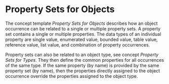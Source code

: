 Property Sets for Objects
=========================

The concept template _Property Sets for Objects_ describes how an object occurrence can be related to a single or multiple property sets. A property set contains a single or multiple properties. The data types of an individual property are single value, enumerated value, bounded value, table value, reference value, list value, and combination of property occurrences.

Property sets can also be related to an object type, see concept _Property Sets for Types_. They then define the common properties for all occurrences of the same type. If the same property (by name) is provided by the same property set (by name), then the properties directly assigned to the object occurrence override the properties assigned to the object type.
